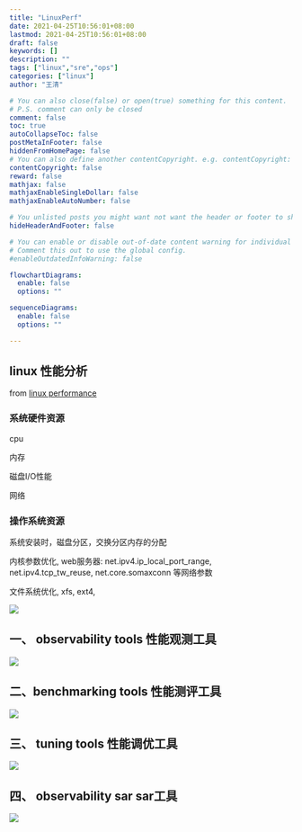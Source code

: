 ```yaml
---
title: "LinuxPerf"
date: 2021-04-25T10:56:01+08:00
lastmod: 2021-04-25T10:56:01+08:00
draft: false
keywords: []
description: ""
tags: ["linux","sre","ops"]
categories: ["linux"]
author: "王清"

# You can also close(false) or open(true) something for this content.
# P.S. comment can only be closed
comment: false
toc: true
autoCollapseToc: false
postMetaInFooter: false
hiddenFromHomePage: false
# You can also define another contentCopyright. e.g. contentCopyright: "This is another copyright."
contentCopyright: false
reward: false
mathjax: false
mathjaxEnableSingleDollar: false
mathjaxEnableAutoNumber: false

# You unlisted posts you might want not want the header or footer to show
hideHeaderAndFooter: false

# You can enable or disable out-of-date content warning for individual post.
# Comment this out to use the global config.
#enableOutdatedInfoWarning: false

flowchartDiagrams:
  enable: false
  options: ""

sequenceDiagrams: 
  enable: false
  options: ""

---
```


## linux 性能分析

from [linux performance](http://www.brendangregg.com/linuxperf.html)



### 系统硬件资源

cpu

内存

磁盘I/O性能

网络

### 操作系统资源

系统安装时，磁盘分区，交换分区内存的分配

内核参数优化, web服务器: net.ipv4.ip_local_port_range, net.ipv4.tcp_tw_reuse, net.core.somaxconn 等网络参数

文件系统优化, xfs, ext4,



![](/images/linux_performance_tools.png)

## 一、 observability tools 性能观测工具

![](/images/linux_performance_observability_tools.png)

## 二、benchmarking tools 性能测评工具

![](/images/linux_performance_benchmark_tools.png)

##  三、 tuning tools 性能调优工具

![](/images/linux_performance_tuning_tools.png)

## 四、 observability sar sar工具

![](/images/linux_performance_observability_sar.png)